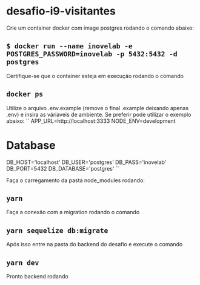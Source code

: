 # desafio-i9-visitantes

Crie um container docker com image postgres rodando o comando abaixo:
## `$ docker run --name inovelab -e POSTGRES_PASSWORD=inovelab -p 5432:5432 -d postgres`

Certifique-se que o container esteja em execução rodando o comando
## `docker ps`

Utilize o arquivo .env.example (remove o final .example deixando apenas .env) e insira as váriaveis de ambiente. Se preferir pode utilizar o exemplo abaixo:
``
APP_URL=http://localhost:3333
NODE_ENV=development

# Database

DB_HOST='localhost'
DB_USER='postgres'
DB_PASS='inovelab'
DB_PORT=5432
DB_DATABASE='postgres'
``

Faça o carregamento da pasta node_modules rodando:
## `yarn`

Faça a conexão com a migration rodando o comando
## `yarn sequelize db:migrate`

Após isso entre na pasta do backend do desafio e execute o comando
## `yarn dev`

Pronto backend rodando


